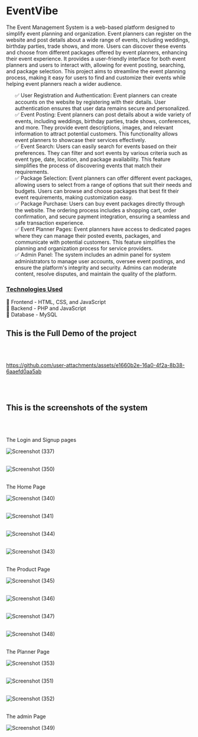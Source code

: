 # EventVibe
The Event Management System is a web-based platform designed to simplify event planning and organization. Event planners can register on the website and post details about a wide range of events, including weddings, birthday parties, trade shows, and more. Users can discover these events and choose from different packages offered by event planners, enhancing their event experience. It provides a user-friendly interface for both event planners and users to interact with, allowing for event posting, searching, and package selection. This project aims to streamline the event planning process, making it easy for users to find and customize their events while helping event planners reach a wider audience.

<ul>
✅ 
User Registration and Authentication: Event planners can create accounts on the website by registering with their details. User authentication ensures that user data remains secure and personalized.
<br>✅ 
Event Posting: Event planners can post details about a wide variety of events, including weddings, birthday parties, trade shows, conferences, and more. They provide event descriptions, images, and relevant information to attract potential customers. This functionality allows event planners to showcase their services effectively.
<br>✅ 
Event Search: Users can easily search for events based on their preferences. They can filter and sort events by various criteria such as event type, date, location, and package availability. This feature simplifies the process of discovering events that match their requirements.
<br>✅ 
Package Selection: Event planners can offer different event packages, allowing users to select from a range of options that suit their needs and budgets. Users can browse and choose packages that best fit their event requirements, making customization easy.
<br>✅ 
Package Purchase: Users can buy event packages directly through the website. The ordering process includes a shopping cart, order confirmation, and secure payment integration, ensuring a seamless and safe transaction experience.
<br>✅ 
Event Planner Pages: Event planners have access to dedicated pages where they can manage their posted events, packages, and communicate with potential customers. This feature simplifies the planning and organization process for service providers.
<br>✅ 
Admin Panel: The system includes an admin panel for system administrators to manage user accounts, oversee event postings, and ensure the platform's integrity and security. Admins can moderate content, resolve disputes, and maintain the quality of the platform.
<br>
</ul>
<h3><u>Technologies Used</u></h3>

🔹 Frontend - HTML, CSS, and JavaScript<br>
🔹 Backend  - PHP and JavaScript <br>
🔹 Database - MySQL 

<h2>This is the Full Demo of the project</h2><br><br>



https://github.com/user-attachments/assets/e1660b2e-16a0-4f2a-8b38-6aaefd0aa5ab



<br><br>
<h2>This is the screenshots of the system</h2><br><br>

The Login and Signup pages<br>

![Screenshot (337)](https://github.com/kusha2000/EventVibe/assets/127003267/4b2131a9-3d12-447a-85cd-06654185161e)<br><br>

![Screenshot (350)](https://github.com/kusha2000/EventVibe/assets/127003267/2f3e0ed0-b057-4551-8328-2ac440625586)<br><br>

The Home Page<br>

![Screenshot (340)](https://github.com/kusha2000/EventVibe/assets/127003267/f846c27e-2883-4b5d-b3b6-43fbfb1977c3)<br><br>

![Screenshot (341)](https://github.com/kusha2000/EventVibe/assets/127003267/8063e175-8743-46a2-b850-0b8e8052fa3d)<br><br>

![Screenshot (344)](https://github.com/kusha2000/EventVibe/assets/127003267/05ea2fef-4a4e-4212-ac7a-510a9523031b)<br><br>

![Screenshot (343)](https://github.com/kusha2000/EventVibe/assets/127003267/da5d751d-c40a-42b3-ac87-27b2c293d799)<br><br>

The Product Page<br>

![Screenshot (345)](https://github.com/kusha2000/EventVibe/assets/127003267/0bec63eb-3313-4a32-aa16-e91892497d85)<br><br>

![Screenshot (346)](https://github.com/kusha2000/EventVibe/assets/127003267/f1b2843c-47be-4d63-8cae-cb823f6eb7b8)<br><br>

![Screenshot (347)](https://github.com/kusha2000/EventVibe/assets/127003267/167e61cc-e494-4cb2-83b1-e9feb9a0429a)<br><br>

![Screenshot (348)](https://github.com/kusha2000/EventVibe/assets/127003267/d6e2b4d8-bbe9-4797-90b2-36e50a215d8e)<br><br>

The Planner Page<br>

![Screenshot (353)](https://github.com/kusha2000/EventVibe/assets/127003267/545c6596-57a9-46d9-baf7-1b23f9eb568d)<br><br>

![Screenshot (351)](https://github.com/kusha2000/EventVibe/assets/127003267/ec9696f0-0a63-450a-8622-f2926b9fca65)<br><br>

![Screenshot (352)](https://github.com/kusha2000/EventVibe/assets/127003267/61d5555c-780e-49fc-9ac4-f97b7596153d)<br><br>

The admin Page<br>

![Screenshot (349)](https://github.com/kusha2000/EventVibe/assets/127003267/ed835d68-16c9-4d13-bf02-a39ce9256ef5)<br><br>
